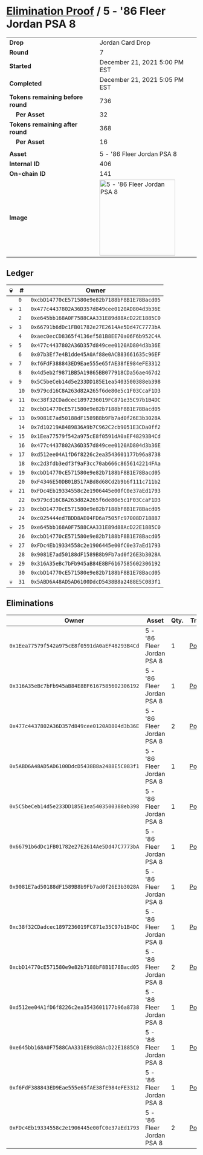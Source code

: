 # [Elimination Proof](./readme.md) / 5 - &#039;86 Fleer Jordan PSA 8

|||
|---|---|
| **Drop** | Jordan Card Drop |
| **Round** | 7 |
| **Started** | December 21, 2021 5:00 PM EST |
| **Completed** | December 21, 2021 5:05 PM EST |
| **Tokens remaining before round** | 736 |
| **&nbsp;&nbsp;&nbsp;&nbsp;Per Asset** | 32 |
| **Tokens remaining after round** | 368 |
| **&nbsp;&nbsp;&nbsp;&nbsp;Per Asset** | 16 |
| | |
| **Asset** | 5 - &#039;86 Fleer Jordan PSA 8 |
| **Internal ID** | 406 |
| **On-chain ID** | 141 |
| **Image** | <img src="https://tcdn.blokpax.com/95149d1f-623f-43f3-b6d0-22e154eccf4c/2a31acc11142b818428d3abd87aaff38e57a1c96693cd6c03b557ec26826a46e.jpg" height="200" alt="5 - &#039;86 Fleer Jordan PSA 8" /> |

## Ledger

| 💀 | # | Owner |
| --- | --- | --- |
|  | `0` | `0xcbD14770cE571580e9e82b7188bF8B1E78Bacd05` |
| 💀 | `1` | `0x477c4437802A36D357d849cee0120AD804d3b36E` |
|  | `2` | `0xe645bb168A0F7588CAA331E89d88AcD22E1885C0` |
| 💀 | `3` | `0x66791b6dDc1FB01782e27E2614Ae5Dd47C7773bA` |
|  | `4` | `0xaec0ecCD8365f4136ef581B8EE70a06F6b952C4A` |
| 💀 | `5` | `0x477c4437802A36D357d849cee0120AD804d3b36E` |
|  | `6` | `0x07b3Ef7e4B1dde45A0Af88e0ACB83661635c96EF` |
| 💀 | `7` | `0xf6FdF388843ED9Eae555e65fAE38fE984eFE3312` |
|  | `8` | `0x4d5eb2f9871BB5A19865BB077918CDa56ae467d2` |
| 💀 | `9` | `0x5C5beCeb14d5e233DD185E1ea5403500388eb398` |
|  | `10` | `0x979cd16C8A263d82A265f6de80e5c1F03CcaF1D3` |
| 💀 | `11` | `0xc38f32CDadcec1897236019FC871e35C97b1B4DC` |
|  | `12` | `0xcbD14770cE571580e9e82b7188bF8B1E78Bacd05` |
| 💀 | `13` | `0x9081E7ad50188dF1589B8b9Fb7ad0f26E3b3028A` |
|  | `14` | `0x7d10219A8489836A9b7C962C2cb9051E3CDa0ff2` |
| 💀 | `15` | `0x1Eea77579f542a975cE8f0591dA0aEF48293B4Cd` |
|  | `16` | `0x477c4437802A36D357d849cee0120AD804d3b36E` |
| 💀 | `17` | `0xd512ee04A1fD6f8226c2ea3543601177b96a8738` |
|  | `18` | `0xc2d3fdb3edf3f9aF3cc70ab666c8656142214FAa` |
| 💀 | `19` | `0xcbD14770cE571580e9e82b7188bF8B1E78Bacd05` |
|  | `20` | `0xF4346E50DB01B517ABd8d68Cd2b9b6f111c711b2` |
| 💀 | `21` | `0xFDc4Eb19334558c2e1906445e00fC0e37aEd1793` |
|  | `22` | `0x979cd16C8A263d82A265f6de80e5c1F03CcaF1D3` |
| 💀 | `23` | `0xcbD14770cE571580e9e82b7188bF8B1E78Bacd05` |
|  | `24` | `0xc025444ed7BDD8AE04FD6a7505Fc97008D718887` |
| 💀 | `25` | `0xe645bb168A0F7588CAA331E89d88AcD22E1885C0` |
|  | `26` | `0xcbD14770cE571580e9e82b7188bF8B1E78Bacd05` |
| 💀 | `27` | `0xFDc4Eb19334558c2e1906445e00fC0e37aEd1793` |
|  | `28` | `0x9081E7ad50188dF1589B8b9Fb7ad0f26E3b3028A` |
| 💀 | `29` | `0x316A35eBc7bFb945aB84E8BF6167585602306192` |
|  | `30` | `0xcbD14770cE571580e9e82b7188bF8B1E78Bacd05` |
| 💀 | `31` | `0x5ABD6A48AD5AD6100DdcD5438B8a2488E5C083f1` |


## Eliminations

| Owner | Asset | Qty. | Transaction |
| --- | --- | --- | --- |
| `0x1Eea77579f542a975cE8f0591dA0aEF48293B4Cd` | 5 - '86 Fleer Jordan PSA 8 | 1 | [Polygonscan](https://polygonscan.com/tx/0x88e2f21b96b2a1aab3ec14ec29a6663c357aef978591c1d38fdbb69fc462f72d) |
| `0x316A35eBc7bFb945aB84E8BF6167585602306192` | 5 - '86 Fleer Jordan PSA 8 | 1 | [Polygonscan](https://polygonscan.com/tx/0x4eb7758db2d441bce7cb58793019ac0b3836f3f297387ecc271a243d501ff269) |
| `0x477c4437802A36D357d849cee0120AD804d3b36E` | 5 - '86 Fleer Jordan PSA 8 | 2 | [Polygonscan](https://polygonscan.com/tx/0xf39c3e093bf889e6350c5e984b92e75ec1796ac297ccadbb73d1ff0abe30376c) |
| `0x5ABD6A48AD5AD6100DdcD5438B8a2488E5C083f1` | 5 - '86 Fleer Jordan PSA 8 | 1 | [Polygonscan](https://polygonscan.com/tx/0xd2396a0f7c2741ad8aa46fd9cde5b415e0fd46f6ba7750464e87894eb91b2205) |
| `0x5C5beCeb14d5e233DD185E1ea5403500388eb398` | 5 - '86 Fleer Jordan PSA 8 | 1 | [Polygonscan](https://polygonscan.com/tx/0x11b02bffe20e18930b245c5feaa5c7e44b6eb8861c7e8ea94ee5d30c845fd7b7) |
| `0x66791b6dDc1FB01782e27E2614Ae5Dd47C7773bA` | 5 - '86 Fleer Jordan PSA 8 | 1 | [Polygonscan](https://polygonscan.com/tx/0x07a1ab7def93ad52cad9f5057670ce43b029e963ec935b139e74fb4721051fcf) |
| `0x9081E7ad50188dF1589B8b9Fb7ad0f26E3b3028A` | 5 - '86 Fleer Jordan PSA 8 | 1 | [Polygonscan](https://polygonscan.com/tx/0x0a12ee1ef1929a33951e9a3e789e381fcb734d39d845eb07d4baadafc5cb974b) |
| `0xc38f32CDadcec1897236019FC871e35C97b1B4DC` | 5 - '86 Fleer Jordan PSA 8 | 1 | [Polygonscan](https://polygonscan.com/tx/0x942d0d185c98445dd945c1edb6685a136489c8a348efaced1e3bd0d79dac6404) |
| `0xcbD14770cE571580e9e82b7188bF8B1E78Bacd05` | 5 - '86 Fleer Jordan PSA 8 | 2 | [Polygonscan](https://polygonscan.com/tx/0x3b8b262b2fb189a0b8cd4b02a3fd7d11f39f72bb52f530daff2152b7d2c34976) |
| `0xd512ee04A1fD6f8226c2ea3543601177b96a8738` | 5 - '86 Fleer Jordan PSA 8 | 1 | [Polygonscan](https://polygonscan.com/tx/0x83a021100478a1cf9fb9979043c703b9e5bf603f5d7ec728abc0d03b226cc47f) |
| `0xe645bb168A0F7588CAA331E89d88AcD22E1885C0` | 5 - '86 Fleer Jordan PSA 8 | 1 | [Polygonscan](https://polygonscan.com/tx/0xc6d49f92324829e312f590ca5e27bf9afa87605f94d5a5bfc20ffcfadcd6feb5) |
| `0xf6FdF388843ED9Eae555e65fAE38fE984eFE3312` | 5 - '86 Fleer Jordan PSA 8 | 1 | [Polygonscan](https://polygonscan.com/tx/0xbd74e5e85c4ef424bddc28a480c141de3f648ae1836f567ba452f437ad27bf5f) |
| `0xFDc4Eb19334558c2e1906445e00fC0e37aEd1793` | 5 - '86 Fleer Jordan PSA 8 | 2 | [Polygonscan](https://polygonscan.com/tx/0xfc82673786f6e27ea824fed2bdcfb7d829b6efcf4c21c6f0afc742e41a2e4086) |
